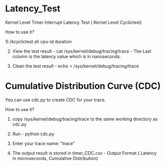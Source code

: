 # Latency_Test

Kernel Level Timer Interrupt Latency Test ( Kernel Level Cyclictest)

How to use it?


1)./kcyclictest.sh cpu-id duration

2) View the test result - cat /sys/kernel/debug/tracing/trace - The Last column is the latency value which is in nanoseconds.

3) Clean the test result - echo > /sys/kernel/debug/tracing/trace

# Cumulative Distribution Curve (CDC)

You can use cdc.py to create CDC for your trace.

How to use it?

1) copy /sys/kernel/debug/tracing/trace to the same working directory as cdc.py

2) Run - python cdc.py 

3) Enter your trace name: "trace"  

4) The output result is stored in timer_CDC.csv - Output Format ( Latency in microseconds, Cumulative Distribution) 
